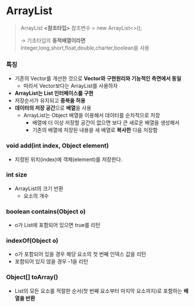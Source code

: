 # ArrayList
> ArrayList **<참조타입>** 참조변수 = new ArrayList<>();
> 
> 
> → 기초타입의 **동적배열이라면** lnteger,long,short,float,double,charter,boolean을 사용
> 

### 특징

- 기존의 Vector를 개선한 것으로 **Vector와 구현원리와 기능적인 측면에서 동일**
    - 따라서 Vector보다는 ArrayList를 사용하자
- **ArrayList는 List 인터페이스를 구현**
- 저장순서가 유지되고 **중복을 허용**
- **데이터의 저장 공간**으로 **배열**을 사용
    - ArrayList는 Object 배열을 이용해서 데이터를 순차적으로 저장
        - 배열에 더 이상 저장할 공간이 없으면 보다 큰 새로운 배열을 생성해서
        - 기존의 배열에 저장된 내용을 새 배열로 **복사한** 다음 저장함

### void add(int index, Object element)

- 지정된 위치(index)에 객체(element)를 저장한다.

### int size

- ArrayList의 크기 반환
    - 요소의 개수

### boolean contains(Object o)

- o가 List에 포함되어 있으면 true를 리턴

### indexOf(Object o)

- o가 포함되어 있을 경우 해당 요소의 첫 번째 인덱스 값을 리턴
- 포함되어 있지 않을 경우 -1을 리턴

### Object[] toArray()

- List의 모든 요소를 적절한 순서(첫 번째 요소부터 마지막 요소까지)로 포함하는 **배열을 반환**
